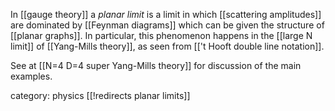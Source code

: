 

In [[gauge theory]] a _planar limit_ is a limit in which [[scattering amplitudes]] are dominated by [[Feynman diagrams]] which can be given the structure of [[planar graphs]].
In particular, this phenomenon happens in the [[large N limit]] of [[Yang-Mills theory]], as seen from [['t Hooft double line notation]].

See at [[N=4 D=4 super Yang-Mills theory]] for discussion of the main examples.

category: physics
[[!redirects planar limits]]



